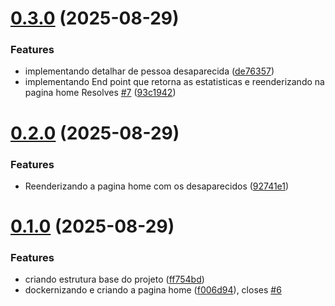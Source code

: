 # [0.3.0](https://github.com/Anthonygoc/Busca-Desaparecidos-civil/compare/v0.2.0...v0.3.0) (2025-08-29)


### Features

* implementando detalhar de pessoa desaparecida ([de76357](https://github.com/Anthonygoc/Busca-Desaparecidos-civil/commit/de76357c0ce6f86b73d10f5fa86f941196b48556))
* implementando End point que retorna as estatisticas e reenderizando na pagina home Resolves [#7](https://github.com/Anthonygoc/Busca-Desaparecidos-civil/issues/7) ([93c1942](https://github.com/Anthonygoc/Busca-Desaparecidos-civil/commit/93c1942015a21846dc5b4aaaffd7b807b630e134))



# [0.2.0](https://github.com/Anthonygoc/Busca-Desaparecidos-civil/compare/v0.1.0...v0.2.0) (2025-08-29)


### Features

* Reenderizando a pagina home com  os desaparecidos ([92741e1](https://github.com/Anthonygoc/Busca-Desaparecidos-civil/commit/92741e19677e32ed15b449878fdbf67c091ab367))



# [0.1.0](https://github.com/Anthonygoc/Busca-Desaparecidos-civil/compare/ff754bdfb42b160bb941d07a42bc5072b996509a...v0.1.0) (2025-08-29)


### Features

* criando estrutura base do projeto ([ff754bd](https://github.com/Anthonygoc/Busca-Desaparecidos-civil/commit/ff754bdfb42b160bb941d07a42bc5072b996509a))
* dockernizando e criando a pagina home ([f006d94](https://github.com/Anthonygoc/Busca-Desaparecidos-civil/commit/f006d942d012448a2d5947c15681daf215f3244f)), closes [#6](https://github.com/Anthonygoc/Busca-Desaparecidos-civil/issues/6)



